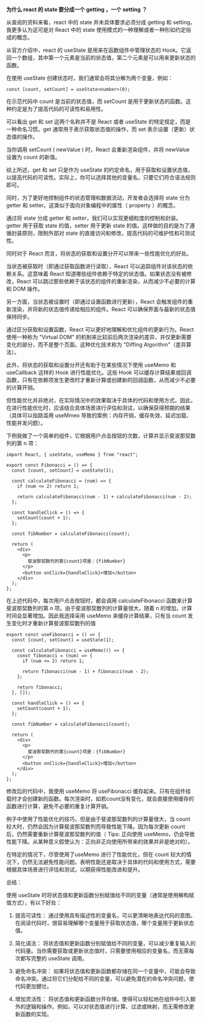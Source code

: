 **为什么 react 的 state 要分成一个 getting ，一个 setting ？**



从查阅的资料来看，react 中的 state 并未具体要求必须分成 getting 和 setting，我更多认为这可是对 React 中的 state 使用模式的一种理解或者一种形如约定俗成的概念。



从官方介绍中，react 的 useState 是用来在函数组件中管理状态的 Hook。它返回一个数组，其中第一个元素是当前的状态值，第二个元素是可以用来更新状态的函数。



在使用 useState 创建状态时，我们通常会将其分解为两个变量，例如：



```
const [count, setCount] = useState<number>(0);
```



在示范代码中 count 是当前的状态值，而 setCount 是用于更新状态的函数。这种约定是为了提高代码的可读性和易用性。



可以看出 get 和 set 这两个名称并不是 React 或者 useState 的特定规定，而是一种命名习惯。get 通常用于表示获取状态值的操作，而 set 表示设置（更新）状态值的操作。



当你调用 setCount ( newValue )  时，React 会重新渲染组件，并将 newValue 设置为 count 的新值。



综上所述，get 和 set 只是作为 useState 的约定命名，用于获取和设置状态值，以提高代码的可读性。实际上，你可以选择其他的变量名，只要它们符合语法规则即可。



同时，为了更好地控制组件的状态管理和数据流动，开发者会选择将 state 分为 getter 和 setter。这类似于面向对象编程中的属性（ property ）的概念。



通过将 state 分成 getter 和 setter，我们可以实现更细粒度的控制和封装。getter 用于获取 state 的值，setter 用于更新 state 的值。这样做的目的是为了遵循封装原则，限制外部对 state 的直接访问和修改，提高代码的可维护性和可测试性。



同时对于 React 而言，将状态的获取和设置分开可以带来一些性能优化的好处。



当状态被获取时（即通过获取函数进行读取），React 可以追踪组件对该状态的依赖关系。这意味着 React 知道哪些组件依赖于特定的状态值。如果状态没有被修改，React 可以跳过那些依赖于该状态的组件的重新渲染，从而减少不必要的计算和 DOM 操作。



另一方面，当状态被设置时（即通过设置函数进行更新），React 会触发组件的重新渲染，并将新的状态值传递给相应的组件。React 可以确保界面与最新的状态值保持同步。



通过区分获取和设置函数，React 可以更好地理解和优化组件的更新行为。React 使用一种称为 "Virtual DOM" 的机制来比较前后两次渲染的差异，并仅更新需要变化的部分，而不是整个页面。这种优化技术称为 "Diffing Algorithm"（差异算法）。



此外，将状态的获取和设置分开还有助于在某些情况下使用 useMemo 和 useCallback 这样的 Hook 进行性能优化。这些 Hook 可以缓存计算结果或回调函数，只有在依赖项发生更改时才重新计算或创建新的回调函数，从而减少不必要的计算开销。



但性能优化并非绝对，在实际情况中的效果取决于具体的代码和使用方式。因此，在进行性能优化时，应该结合具体场景进行评估和测试，以确保获得预期的结果（具体可以指路滥用 useMmeo 导致的案例：内存开销，缓存失效、延迟加载、性能并发问题）。

下例我做了一个简单的组件，它根据用户点击按钮的次数，计算并显示斐波那契数列的第 n 项：



```
import React, { useState, useMemo } from "react";

export const Fibonacci = () => {
  const [count, setCount] = useState(1);

  const calculateFibonacci = (num) => {
    if (num <= 2) return 1;

    return calculateFibonacci(num - 1) + calculateFibonacci(num - 2);
  };

  const handleClick = () => {
    setCount(count + 1);
  };

  const fibNumber = calculateFibonacci(count);

  return (
    <div>
      <p>
        斐波那契数列的第{count}项是：{fibNumber}
      </p>
      <button onClick={handleClick}>增加</button>
    </div>
  );
};

```



在上述代码中，每次用户点击按钮时，都会调用 calculateFibonacci 函数来计算斐波那契数列的第 n 项。由于斐波那契数列的计算量很大，随着 n 的增加，计算时间会显著增加。因此我选择采用 useMemo 来缓存计算结果，只有当 count 发生变化时才重新计算斐波那契数列的值



```
export const useFibonacci = () => {
  const [count, setCount] = useState(1);

  const calculateFibonacci = useMemo(() => {
    const fibonacci = (num) => {
      if (num <= 2) return 1;

      return fibonacci(num - 1) + fibonacci(num - 2);
    };

    return fibonacci;
  }, []);

  const handleClick = () => {
    setCount(count + 1);
  };

  const fibNumber = calculateFibonacci(count);

  return (
    <div>
      <p>
        斐波那契数列的第{count}项是：{fibNumber}
      </p>
      <button onClick={handleClick}>增加</button>
    </div>
  );
};
```



修改后的代码中，我使用 useMemo 将 useFibonacci 缓存起来。只有在组件挂载时才会创建新的函数。每次渲染时，如若count没有变化，就会直接使用缓存的函数进行计算，避免不必要的重复计算开销。

例子中使用了性能优化的技巧，但是由于斐波那契数列的计算量很大，当 count 较大时，仍然会因为计算斐波那契数列而导致性能下降。因为每次更新 count 后，仍然需要重新计算斐波那契数列的值（ Tips:  正向使用 useMemo，仍会导致性能下降。从某种意义假使认为：正向非正向使用所带来的效果并非是绝对的）。



在特定的情况下，尽管使用了useMemo 进行了性能优化，但在 count 较大的情况下，仍然无法避免性能问题。表明性能还是取决于具体的代码和使用方式，需要根据具体场景进行评估和测试，以期获得性能改进和提升。



总结：



使用 useState 时将状态值和更新函数分别赋值给不同的变量（通常是使用解构赋值方式），有以下好处：



1. 提高可读性： 通过使用具有描述性的变量名，可以更清晰地表达代码的意图。在阅读代码时，很容易理解哪个变量用于获取状态值，哪个变量用于更新状态值。

2. 简化语法： 将状态值和更新函数分别赋值给不同的变量，可以减少重复输入的代码量。当你需要获取或更新状态值时，只需要使用相应的变量名，而无需每次都写完整的 useState 调用。

3. 避免命名冲突： 如果将状态值和更新函数都存储在同一个变量中，可能会导致命名冲突。通过将它们分配给不同的变量，可以避免潜在的命名冲突问题，使代码更加健壮。

4. 增加灵活性： 将状态值和更新函数分开存储，使得可以轻松地在组件中引入额外的逻辑和操作。例如，可以对状态值进行计算、过滤或映射，而无需修改更新函数的实现。